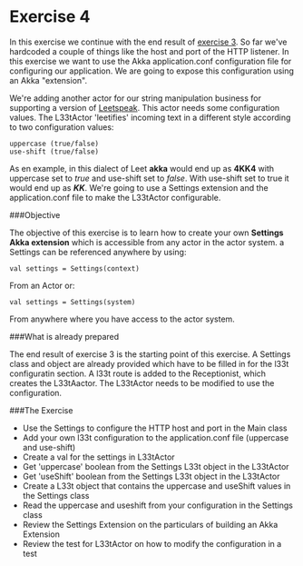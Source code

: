 Exercise 4
==========

In this exercise we continue with the end result of [exercise 3](http://github/RayRoestenburg/scala-io-exercise-3).
So far we've hardcoded a couple of things like the host and port of the HTTP listener. In this exercise we want to use the Akka application.conf configuration file for configuring our application. We are going to expose this configuration using an Akka "extension".

We're adding another actor for our string manipulation business for supporting a version of [Leetspeak](http://en.wikipedia.org/wiki/Leet).
This actor needs some configuration values. The L33tActor 'leetifies' incoming text in a different style according to two configuration values:

    uppercase (true/false)
    use-shift (true/false)

As en example, in this dialect of Leet **akka** would end up as **4KK4** with uppercase set to *true* and use-shift set to *false*. With use-shift set to true it would end up as **$KK$**.
We're going to use a Settings extension and the application.conf file to make the L33tActor configurable.

###Objective

The objective of this exercise is to learn how to create your own **Settings Akka extension** which is accessible from any actor in the actor system. a Settings can be referenced anywhere by using:

    val settings = Settings(context)

From an Actor or:

    val settings = Settings(system)

From anywhere where you have access to the actor system.

###What is already prepared

The end result of exercise 3 is the starting point of this exercise. A Settings class and object are already provided which have to be filled in for the l33t configuratin section.
A l33t route is added to the Receptionist, which creates the L33tAactor.
The L33tActor needs to be modified to use the configuration.

###The Exercise

- Use the Settings to configure the HTTP host and port in the Main class
- Add your own l33t configuration to the application.conf file (uppercase and use-shift)
- Create a val for the settings in L33tActor
- Get 'uppercase' boolean from the Settings L33t object in the L33tActor
- Get 'useShift' boolean from the Settings L33t object in the L33tActor
- Create a L33t object that contains the uppercase and useShift values in the Settings class
- Read the uppercase and useshift from your configuration in the Settings class
- Review the Settings Extension on the particulars of building an Akka Extension
- Review the test for L33tActor on how to modify the configuration in a test

